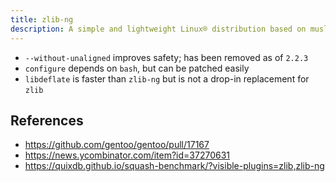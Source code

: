 ```yaml
---
title: zlib-ng
description: A simple and lightweight Linux® distribution based on musl libc and toybox
---
```


- `--without-unaligned` improves safety; has been removed as of `2.2.3`
- `configure` depends on `bash`, but can be patched easily
- `libdeflate` is faster than `zlib-ng` but is not a drop-in replacement for `zlib`

## References
- https://github.com/gentoo/gentoo/pull/17167
- https://news.ycombinator.com/item?id=37270631
- https://quixdb.github.io/squash-benchmark/?visible-plugins=zlib,zlib-ng
